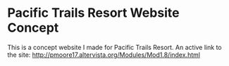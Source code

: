# Pacific Trails Resort Website Concept

This is a concept website I made for Pacific Trails Resort. An active link to the site: http://pmoore17.altervista.org/Modules/Mod1.8/index.html
